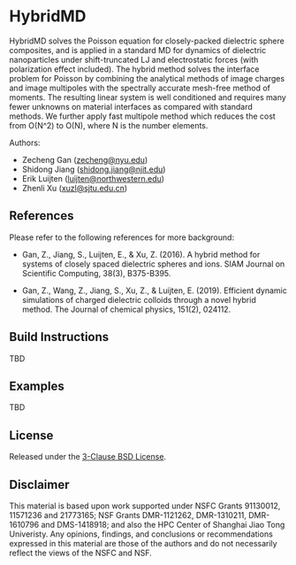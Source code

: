 # HybridMD
HybridMD solves the Poisson equation for closely-packed dielectric sphere composites, and is applied in a standard MD for dynamics of dielectric nanoparticles under shift-truncated LJ and electrostatic forces (with polarization effect included).
The hybrid method solves the interface problem for Poisson by combining the analytical methods of image charges and image multipoles with the
spectrally accurate mesh-free method of moments. The resulting linear system is well conditioned and
requires many fewer unknowns on material interfaces as compared with standard methods.
We further apply fast multipole method which reduces the cost from O(N^2) to O(N), where N is the number elements.

   Authors:  
   - Zecheng Gan  (zecheng@nyu.edu) 
   - Shidong Jiang  (shidong.jiang@njit.edu) 
   - Erik Luijten  (luijten@northwestern.edu)
   - Zhenli Xu  (xuzl@sjtu.edu.cn)


## References
Please refer to the following references for more background:

  - Gan, Z., Jiang, S., Luijten, E., & Xu, Z. (2016). A hybrid method for systems of closely spaced dielectric spheres and ions. SIAM Journal on Scientific Computing, 38(3), B375-B395.
   
  - Gan, Z., Wang, Z., Jiang, S., Xu, Z., & Luijten, E. (2019). Efficient dynamic simulations of charged dielectric colloids through a novel hybrid method. The Journal of chemical physics, 151(2), 024112.


## Build Instructions
TBD

## Examples

TBD

## License
Released under the [3-Clause BSD License](LICENSE.md).


## Disclaimer
This material is based upon work supported under NSFC Grants 91130012, 11571236 and 21773165; NSF Grants DMR-1121262, DMR-1310211, DMR-1610796 and DMS-1418918; and also the HPC Center of Shanghai Jiao Tong Univeristy. Any opinions, findings, and conclusions or recommendations expressed in this material are those of the authors and do not necessarily reflect the views of the NSFC and NSF.
